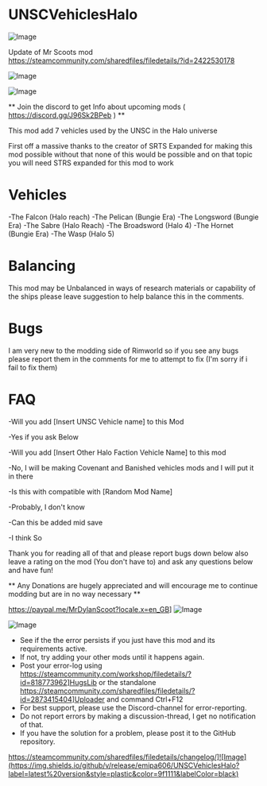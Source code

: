 # UNSCVehiclesHalo

![Image](https://i.imgur.com/buuPQel.png)

Update of Mr Scoots mod https://steamcommunity.com/sharedfiles/filedetails/?id=2422530178

![Image](https://i.imgur.com/pufA0kM.png)

	
![Image](https://i.imgur.com/Z4GOv8H.png)

** Join the discord to get Info about upcoming mods ( https://discord.gg/J96Sk2BPeb ) **

This mod add 7 vehicles used by the UNSC in the Halo universe

First off a massive thanks to the creator of SRTS Expanded for making this mod possible without that none of this would be possible and on that topic you will need STRS expanded for this mod to work

#  Vehicles 
 

-The Falcon (Halo reach)
-The Pelican (Bungie Era)
-The Longsword (Bungie Era)
-The Sabre (Halo Reach)
-The Broadsword (Halo 4)
-The Hornet (Bungie Era)
-The Wasp (Halo 5)


#  Balancing 
 

This mod may be Unbalanced in ways of research materials or capability of the ships please leave suggestion to help balance this in the comments.

#   Bugs 
 

I am very new to the modding side of Rimworld so if you see any bugs please report them in the comments for me to attempt to fix (I'm sorry if i fail to fix them)

#   FAQ 
 

-Will you add [Insert UNSC Vehicle name] to this Mod

-Yes if you ask Below

-Will you add [Insert Other Halo Faction Vehicle Name] to this mod

-No, I will be making Covenant and Banished vehicles mods and I will put it in there

-Is this with compatible with [Random Mod Name]

-Probably, I don't know

-Can this be added mid save 

-I think So

Thank you for reading all of that and please report bugs down below also leave a rating on the mod (You don't have to) and ask any questions below and have fun!

** Any Donations are hugely appreciated and will encourage me to continue modding but are in no way necessary **

https://paypal.me/MrDylanScoot?locale.x=en_GB] ![Image]( https://i.imgur.com/SVierwQ.png )
 

![Image](https://i.imgur.com/PwoNOj4.png)



-  See if the the error persists if you just have this mod and its requirements active.
-  If not, try adding your other mods until it happens again.
-  Post your error-log using https://steamcommunity.com/workshop/filedetails/?id=818773962]HugsLib or the standalone https://steamcommunity.com/sharedfiles/filedetails/?id=2873415404]Uploader and command Ctrl+F12
-  For best support, please use the Discord-channel for error-reporting.
-  Do not report errors by making a discussion-thread, I get no notification of that.
-  If you have the solution for a problem, please post it to the GitHub repository.



https://steamcommunity.com/sharedfiles/filedetails/changelog/]![Image](https://img.shields.io/github/v/release/emipa606/UNSCVehiclesHalo?label=latest%20version&style=plastic&color=9f1111&labelColor=black)


